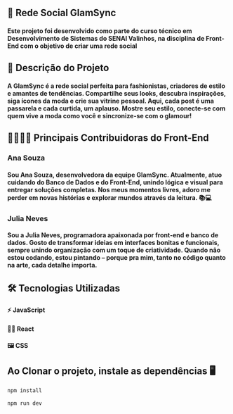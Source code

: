 ## 🛜 Rede Social GlamSync

#### Este projeto foi desenvolvido como parte do curso técnico em Desenvolvimento de Sistemas do SENAI Valinhos, na disciplina de Front-End com o objetivo de criar uma rede social 

## 👗 Descrição do Projeto

#### A GlamSync é a rede social perfeita para fashionistas, criadores de estilo e amantes de tendências. Compartilhe seus looks, descubra inspirações, siga ícones da moda e crie sua vitrine pessoal. Aqui, cada post é uma passarela e cada curtida, um aplauso. Mostre seu estilo, conecte-se com quem vive a moda como você e sincronize-se com o glamour!

## 👩‍💻🧑‍💻 Principais Contribuidoras do Front-End

### Ana Souza

#### Sou Ana Souza, desenvolvedora da equipe GlamSync. Atualmente, atuo cuidando do Banco de Dados e do Front-End, unindo lógica e visual para entregar soluções completas. Nos meus momentos livres, adoro me perder em novas histórias e explorar mundos através da leitura. 📚💻

### Julia Neves

#### Sou a Julia Neves, programadora apaixonada por front-end e banco de dados. Gosto de transformar ideias em interfaces bonitas e funcionais, sempre unindo organização com um toque de criatividade. Quando não estou codando, estou pintando – porque pra mim, tanto no código quanto na arte, cada detalhe importa.

## 🛠 Tecnologias Utilizadas

#### ⚡ JavaScript
#### 👩‍💻 React 
#### 🖼 CSS

## Ao Clonar o projeto, instale as dependências 🖥

```bash
npm install
```
```bash
npm run dev
```

